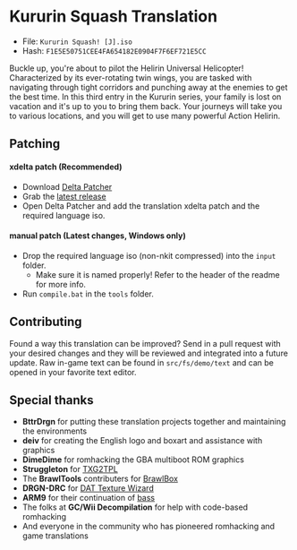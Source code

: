 # Kururin Squash Translation
- File: `Kururin Squash! [J].iso`
- Hash: `F1E5E50751CEE4FA654182E0904F7F6EF721E5CC`

Buckle up, you're about to pilot the Helirin Universal Helicopter!  Characterized by its ever-rotating twin wings, you are tasked with navigating through tight corridors and punching away at the enemies to get the best time. In this third entry in the Kururin series, your family is lost on vacation and it's up to you to bring them back.  Your journeys will take you to various locations, and you will get to use many powerful Action Helirin.

## Patching
#### xdelta patch (Recommended)
- Download [Delta Patcher](https://www.romhacking.net/utilities/704/)
- Grab the [latest release](https://github.com/DOL-Translations/kururin-squash/releases/latest/)
- Open Delta Patcher and add the translation xdelta patch and the required language iso.
#### manual patch (Latest changes, Windows only)
- Drop the required language iso (non-nkit compressed) into the `input` folder.
    - Make sure it is named properly! Refer to the header of the readme for more info.
- Run `compile.bat` in the `tools` folder.

## Contributing
Found a way this translation can be improved? Send in a pull request with your desired changes and they will be reviewed and integrated into a future update. Raw in-game text can be found in `src/fs/demo/text` and can be opened in your favorite text editor.

## Special thanks
* __BttrDrgn__ for putting these translation projects together and maintaining the environments
* __deiv__ for creating the English logo and boxart and assistance with graphics
* __DimeDime__ for romhacking the GBA multiboot ROM graphics
* __Struggleton__ for [TXG2TPL](https://github.com/Struggleton/TXG2TPL)
* The __BrawlTools__ contributers for [BrawlBox](https://github.com/libertyernie/brawltools)
* __DRGN-DRC__ for [DAT Texture Wizard](https://github.com/DRGN-DRC/DAT-Texture-Wizard)
* __ARM9__ for their continuation of [bass](https://github.com/ARM9/bass)
* The folks at __GC/Wii Decompilation__ for help with code-based romhacking
* And everyone in the community who has pioneered romhacking and game translations